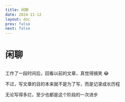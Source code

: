 ```yaml
---
title: 闲聊
date: 2024-11-12
layout: doc
prev: false
next: false
---
```


# 闲聊

##

工作了一段时间后，回看以前的文章，真觉得搞笑 :joy:

不过，写文章的目的本来就不是为了写，而是记录成长历程

无论写得多烂，至少也都是这个阶段的一次进步
